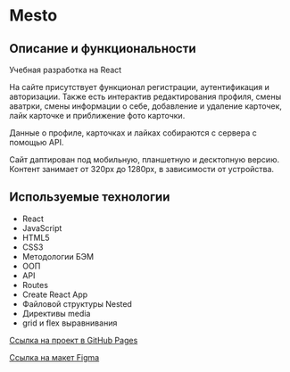 # Mesto

## Описание и функциональности

Учебная разработка на React

На сайте присутствует функционал регистрации, аутентификация и авторизации.
Также есть интерактив редактирования профиля, смены аватрки, смены информации о себе, добавление и удаление карточек, лайк карточке и приближение фото карточки.

Данные о профиле, карточках и лайках собираются с сервера с помощью API.

Сайт даптирован под мобильную, планшетную и десктопную версию.
Контент занимает от 320px до 1280px, в зависимости от устройства.

## Используемые технологии

 * React
 * JavaScript
 * HTML5
 * CSS3
 * Методологии БЭМ
 * ООП
 * API
 * Routes
 * Create React App
 * Файловой структуры Nested
 * Директивы media
 * grid и flex выравнивания

[Ссылка на проект в GitHub Pages](https://ssempusha.github.io/)

[Ссылка на макет Figma](https://www.figma.com/file/2cn9N9jSkmxD84oJik7xL7/JavaScript.-Sprint-4?node-id=0%3A1)
